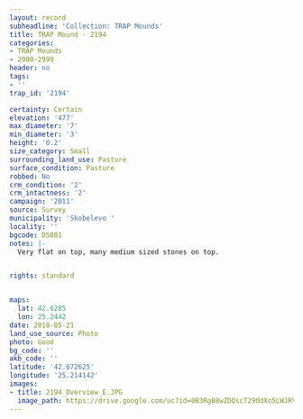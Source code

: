 ```yaml
---
layout: record
subheadline: 'Collection: TRAP Mounds'
title: TRAP Mound - 2194
categories:
- TRAP Mounds
- 2000-2999
header: no
tags:
- ''
trap_id: '2194'

certainty: Certain
elevation: '477'
max_diameter: '7'
min_diameter: '3'
height: '0.2'
size_category: Small
surrounding_land_use: Pasture
surface_condition: Pasture
robbed: No
crm_condition: '2'
crm_intactness: '2'
campaign: '2011'
source: Survey
municipality: 'Skobelevo '
locality: ''
bgcode: DS001
notes: |-
  Very flat on top, many medium sized stones on top.


rights: standard


maps:
  lat: 42.6285
  lon: 25.2442
date: 2018-05-21
land_use_source: Photo
photo: Good
bg_code: ''
akb_code: ''
latitude: '42.672625'
longitude: '25.214142'
images:
- title: 2194_Overview_E.JPG
  image_path: https://drive.google.com/uc?id=0B3Rg88wZDQscT29OdXo5LWJRVW8
---
```

